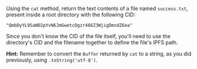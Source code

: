 Using the `cat` method, return the text contents of a file named `success.txt`, present inside a root directory with the following CID:

`"QmbDyYL9SaWD2pYvN6JmGwetcDgzr466Z3WjigDmndZ6ea"`

Since you don't know the CID of the file itself, you'll need to use the directory's CID and the filename together to define the file's IPFS path.

**Hint:** Remember to convert the `Buffer` returned by `cat` to a string, as you did previously, using `.toString('utf-8')`.
